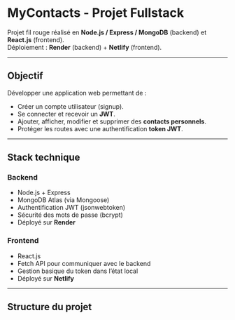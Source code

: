# MyContacts - Projet Fullstack

Projet fil rouge réalisé en **Node.js / Express / MongoDB** (backend) et **React.js** (frontend).  
Déploiement : **Render** (backend) + **Netlify** (frontend).

---

## Objectif
Développer une application web permettant de :
- Créer un compte utilisateur (signup).
- Se connecter et recevoir un **JWT**.
- Ajouter, afficher, modifier et supprimer des **contacts personnels**.
- Protéger les routes avec une authentification **token JWT**.

---

## Stack technique
### Backend
- Node.js + Express
- MongoDB Atlas (via Mongoose)
- Authentification JWT (jsonwebtoken)
- Sécurité des mots de passe (bcrypt)
- Déployé sur **Render**

### Frontend
- React.js
- Fetch API pour communiquer avec le backend
- Gestion basique du token dans l’état local
- Déployé sur **Netlify**

---

## Structure du projet

